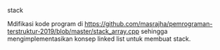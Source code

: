 stack

Mdifikasi kode program di https://github.com/masrajha/pemrograman-terstruktur-2019/blob/master/stack_array.cpp sehingga mengimplementasikan konsep linked list untuk membuat stack.

